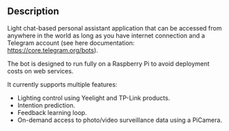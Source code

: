 
## Description

Light chat-based personal assistant application that can be accessed from anywhere in the world as long as you have internet connection and a Telegram account (see here documentation: https://core.telegram.org/bots).

The bot is designed to run fully on a Raspberry Pi to avoid deployment costs on web services.

It currently supports multiple features:

- Lighting control using Yeelight and TP-Link products.
- Intention prediction.
- Feedback learning loop. 
- On-demand access to photo/video surveillance data using a PiCamera.